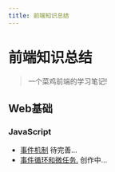 ```yaml
---
title: 前端知识总结
---
```


# 前端知识总结

> 一个菜鸡前端的学习笔记!

## Web基础

### JavaScript

- [事件机制](/web/javascript/event-mechanism) 待完善...   
- [事件循环和微任务.](/web/javascript/event-loop) 创作中...

<!-- ## 编译和打包工具
> TODO

### Rollup 

[什么是Rollup?](/web/rollup/what-is-rollup)

### Webpack

[Wbpack是什么?](/web/webpack/what-is-webpack)  
[怎么使用Webpack?]()  
[怎么去提升性能?]()  
[怎么实现一个Loader?]()
[怎么实现一个Plugin?]()
[怎么去实现一个简易的Webpack-上?]()  
[怎么去实现一个简易的Webpack-中?]()  
[怎么去实现一个简易的Webpack-下?]()  
[好用的Webpack插件!]()  

### Babel

[什么是Babel?]()

### AST

[什么是什么AST?]() -->

